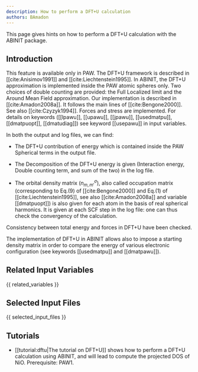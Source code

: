 ```yaml
---
description: How to perform a DFT+U calculation
authors: BAmadon
---
```

<!--- This is the source file for this topics. Can be edited. -->

This page gives hints on how to perform a DFT+U calculation with the ABINIT package.

## Introduction

This feature is available only in PAW. The DFT+U framework is described in
[[cite:Anisimov1991]] and [[cite:Liechtenstein1995]]. In ABINIT, the DFT+U
approximation is implemented inside the PAW atomic spheres only. Two choices
of double counting are provided: the Full Localized limit and the Around Mean
Field approximation. Our implementation is described in [[cite:Amadon2008a]].
It follows the main lines of [[cite:Bengone2000]]. See also
[[cite:Czyzyk1994]]. Forces and stress are implemented. For details on
keywords ([[lpawu]], [[upawu]], [[jpawu]], [[usedmatpu]], [[dmatpuopt]],
[[dmatudiag]]) see keyword [[usepawu]] in input variables.

In both the output and log files, we can find:

- The DFT+U contribution of energy which is contained inside the PAW
  Spherical terms in the output file.

- The Decomposition of the DFT+U energy is given (Interaction energy, Double
  counting term, and sum of the two) in the log file.

- The orbital density matrix ($n_{m,m'}^{\sigma}$), also called occupation
matrix (corresponding to Eq.(9) of [[cite:Bengone2000]] and Eq.(1) of
[[cite:Liechtenstein1995]], see also [[cite:Amadon2008a]] and variable
[[dmatpuopt]]) is also given for each atom in the basis of real spherical
harmonics. It is given at each SCF step in the log file: one can thus check
the convergency of the calculation.

Consistency between total energy and forces in DFT+U have been checked.

The implementation of DFT+U in ABINIT allows also to impose a starting density
matrix in order to compare the energy of various electronic configuration (see
keywords [[usedmatpu]] and [[dmatpawu]]).



## Related Input Variables

{{ related_variables }}

## Selected Input Files

{{ selected_input_files }}

## Tutorials

* [[tutorial:dftu|The tutorial on DFT+U]] shows how to perform a DFT+U calculation using ABINIT, and will lead to compute the projected DOS of NiO. Prerequisite: PAW1.

